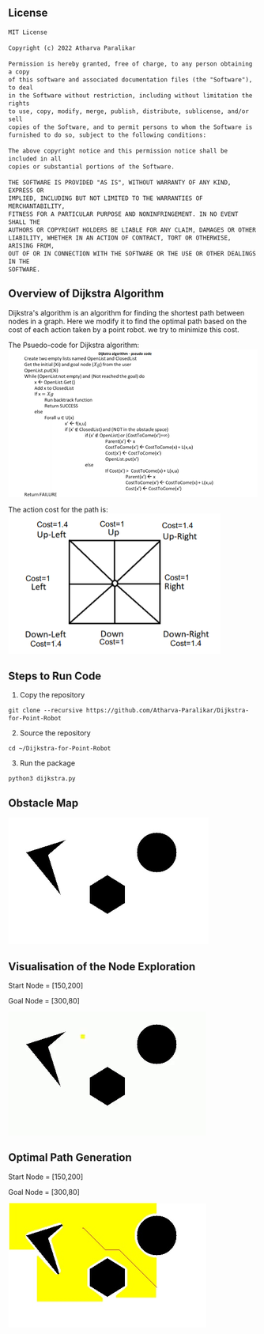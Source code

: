 ## License
```
MIT License

Copyright (c) 2022 Atharva Paralikar

Permission is hereby granted, free of charge, to any person obtaining a copy
of this software and associated documentation files (the "Software"), to deal
in the Software without restriction, including without limitation the rights
to use, copy, modify, merge, publish, distribute, sublicense, and/or sell
copies of the Software, and to permit persons to whom the Software is
furnished to do so, subject to the following conditions:

The above copyright notice and this permission notice shall be included in all
copies or substantial portions of the Software.

THE SOFTWARE IS PROVIDED "AS IS", WITHOUT WARRANTY OF ANY KIND, EXPRESS OR
IMPLIED, INCLUDING BUT NOT LIMITED TO THE WARRANTIES OF MERCHANTABILITY,
FITNESS FOR A PARTICULAR PURPOSE AND NONINFRINGEMENT. IN NO EVENT SHALL THE
AUTHORS OR COPYRIGHT HOLDERS BE LIABLE FOR ANY CLAIM, DAMAGES OR OTHER
LIABILITY, WHETHER IN AN ACTION OF CONTRACT, TORT OR OTHERWISE, ARISING FROM,
OUT OF OR IN CONNECTION WITH THE SOFTWARE OR THE USE OR OTHER DEALINGS IN THE
SOFTWARE.
```

## Overview of Dijkstra Algorithm

Dijkstra's algorithm is an algorithm for finding the shortest path between nodes in a graph. Here we modify it to find the optimal path based on the cost of each action taken by a point robot. we try to minimize this cost.

The Psuedo-code for Dijkstra algorithm:
![Psuedo-code](https://github.com/Atharva-Paralikar/Dijkstra-for-Point-Robot/blob/main/docs/psuedo_code_dijkstra.png)

The action cost for the path is:
![Action-set and costs](https://github.com/Atharva-Paralikar/Dijkstra-for-Point-Robot/blob/main/docs/action_cost.png)

## Steps to Run Code

1. Copy the repository
```
git clone --recursive https://github.com/Atharva-Paralikar/Dijkstra-for-Point-Robot
```
2. Source the repository 
```
cd ~/Dijkstra-for-Point-Robot
```
3. Run the package 
```
python3 dijkstra.py
```
## Obstacle Map
![Obstacle Map](https://github.com/Atharva-Paralikar/Dijkstra-for-Point-Robot/blob/main/docs/obstacle_map.jpg)

## Visualisation of the Node Exploration

Start Node = [150,200]

Goal Node = [300,80]

![Node Exploration](https://github.com/Atharva-Paralikar/Dijkstra-for-Point-Robot/blob/main/docs/exploration.gif)

## Optimal Path Generation

Start Node = [150,200]

Goal Node = [300,80]

![Optimal Path](https://github.com/Atharva-Paralikar/Dijkstra-for-Point-Robot/blob/main/docs/path.jpg)
